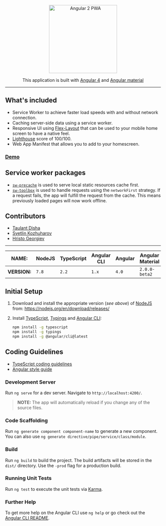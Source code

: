 <p align="center">
  <a href="https://angular2-pwa-8efb6.firebaseapp.com">
    <img alt="Angular 2 PWA" title="Angular 2 PWA" src="https://udemy-images.udemy.com/course/750x422/769390_7c69_3.jpg" width="220">
  </a>
</p>
<p align="center">
  This application is built with 
  <a href="https://cli.angular.io">Angular 4</a> and 
  <a href="https://material.angular.io" >Angular material </a>
</p>

----

## What's included
 - Service Worker to achieve faster load speeds with and without network connection.
 - Caching server-side data using a service worker.
 -  Responsive UI using  <a href="https://github.com/angular/flex-layout">Flex-Layout</a> that can be used to your mobile home screen to    have a native feel.
 - [Lighthouse](https://github.com/GoogleChrome/lighthouse) score of 100/100.
 -  Web App Manifest that allows you to add to your homescreen.


### [Demo](https://angular2-pwa-8efb6.firebaseapp.com/)

## Service worker packages

* [`sw-precache`](https://github.com/GoogleChrome/sw-precache) is used to serve local static resources cache first.
* [`sw-toolbox`](https://github.com/GoogleChrome/sw-toolbox) is used to handle requests using the `networkFirst` strategy. If a request     fails, the app will fulfill the request from the cache. This means previously loaded pages will now work offline.
  
## Contributors

 * [Taulant Disha]()
 * [Svetlin Kozhuharov]()
 * [Hristo Georgiev]()
 
--- 

  **NAME:**    | NodeJS | TypeScript | Angular CLI | Angular | Angular Material
  ------------ | ------ | ---------- | ----------- | ------- | ----------------
  **VERSION:** | `7.8`  | `2.2`      | `1.x`       | `4.0`   | `2.0.0-beta2`

## Initial Setup

 1. Download and install the appropriate version (_see above_) of [NodeJS](https://nodejs.org/) from:
    https://nodejs.org/en/download/releases/

 1. Install [TypeScript](https://www.typescriptlang.org/),
    [Typings](https://github.com/typings/typings) and 
    [Angular CLI](https://cli.angular.io/):
    ```bash
    npm install -g typescript
    npm install -g typings
    npm install -g @angular/cli@latest
    ```

## Coding Guidelines

* [TypeScript coding guidelines](https://github.com/Microsoft/TypeScript/wiki/Coding-guidelines)
* [Angular style guide](https://angular.io/docs/ts/latest/guide/style-guide.html)


### Development Server

Run `ng serve` for a dev server. Navigate to `http://localhost:4200/`.

> **NOTE:** The app will automatically reload if you change any of the source files.

### Code Scaffolding

Run `ng generate component component-name` to generate a new component. 
You can also use `ng generate directive/pipe/service/class/module`.

### Build

Run `ng build` to build the project. The build artifacts will be stored in the `dist/` directory. 
Use the `-prod` flag for a production build.

### Running Unit Tests

Run `ng test` to execute the unit tests via [Karma](https://karma-runner.github.io).

### Further Help

To get more help on the Angular CLI use `ng help` or go check out the 
[Angular CLI README](https://github.com/angular/angular-cli/blob/master/README.md).
